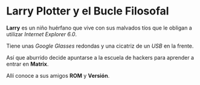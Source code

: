 # Larry Plotter y el Bucle Filosofal

**Larry** es un niño huérfano que vive con sus malvados tíos
que le obligan a utilizar *Internet Explorer 6.0*.

Tiene unas *Google Glasses* redondas y una cicatriz de un *USB* en la frente.

Así que aburrido decide apuntarse a la escuela de hackers para aprender a entrar en **Matrix**.

Allí conoce a sus amigos **ROM** y **Versión**.
